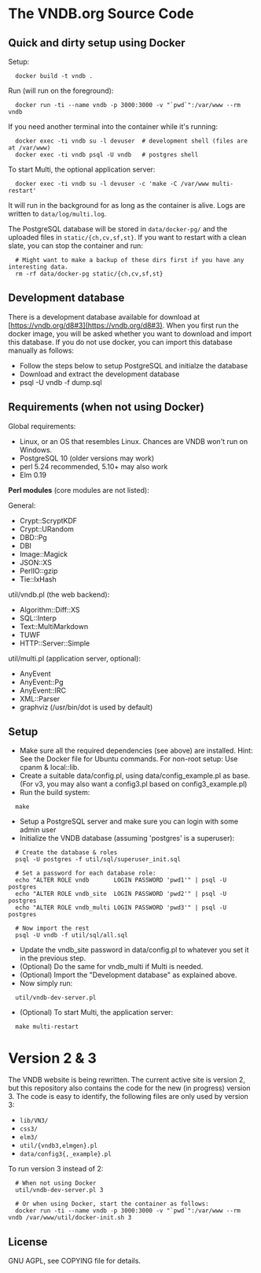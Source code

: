 # The VNDB.org Source Code

## Quick and dirty setup using Docker

Setup:

```
  docker build -t vndb .
```

Run (will run on the foreground):

```
  docker run -ti --name vndb -p 3000:3000 -v "`pwd`":/var/www --rm vndb
```

If you need another terminal into the container while it's running:

```
  docker exec -ti vndb su -l devuser  # development shell (files are at /var/www)
  docker exec -ti vndb psql -U vndb   # postgres shell
```

To start Multi, the optional application server:

```
  docker exec -ti vndb su -l devuser -c 'make -C /var/www multi-restart'
```

It will run in the background for as long as the container is alive. Logs are
written to `data/log/multi.log`.

The PostgreSQL database will be stored in `data/docker-pg/` and the uploaded
files in `static/{ch,cv,sf,st}`. If you want to restart with a clean slate, you
can stop the container and run:

```
  # Might want to make a backup of these dirs first if you have any interesting data.
  rm -rf data/docker-pg static/{ch,cv,sf,st}
```

## Development database

There is a development database available for download at
[https://vndb.org/d8#3](https://vndb.org/d8#3).
When you first run the docker image, you will be asked whether you want to
download and import this database.  If you do not use docker, you can import
this database manually as follows:

- Follow the steps below to setup PostgreSQL and initialze the database
- Download and extract the development database
- psql -U vndb -f dump.sql


## Requirements (when not using Docker)

Global requirements:

- Linux, or an OS that resembles Linux. Chances are VNDB won't run on Windows.
- PostgreSQL 10 (older versions may work)
- perl 5.24 recommended, 5.10+ may also work
- Elm 0.19

**Perl modules** (core modules are not listed):

General:
- Crypt::ScryptKDF
- Crypt::URandom
- DBD::Pg
- DBI
- Image::Magick
- JSON::XS
- PerlIO::gzip
- Tie::IxHash

util/vndb.pl (the web backend):
- Algorithm::Diff::XS
- SQL::Interp
- Text::MultiMarkdown
- TUWF
- HTTP::Server::Simple

util/multi.pl (application server, optional):
- AnyEvent
- AnyEvent::Pg
- AnyEvent::IRC
- XML::Parser
- graphviz (/usr/bin/dot is used by default)


## Setup

- Make sure all the required dependencies (see above) are installed. Hint: See
  the Docker file for Ubuntu commands. For non-root setup: Use cpanm & local::lib.
- Create a suitable data/config.pl, using data/config_example.pl as base.
  (For v3, you may also want a config3.pl based on config3_example.pl)
- Run the build system:

```
  make
```

- Setup a PostgreSQL server and make sure you can login with some admin user
- Initialize the VNDB database (assuming 'postgres' is a superuser):

```
  # Create the database & roles
  psql -U postgres -f util/sql/superuser_init.sql

  # Set a password for each database role:
  echo "ALTER ROLE vndb       LOGIN PASSWORD 'pwd1'" | psql -U postgres
  echo "ALTER ROLE vndb_site  LOGIN PASSWORD 'pwd2'" | psql -U postgres
  echo "ALTER ROLE vndb_multi LOGIN PASSWORD 'pwd3'" | psql -U postgres

  # Now import the rest
  psql -U vndb -f util/sql/all.sql
```

- Update the vndb_site password in data/config.pl to whatever you set it in
  the previous step.
- (Optional) Do the same for vndb_multi if Multi is needed.
- (Optional) Import the "Development database" as explained above.
- Now simply run:

```
  util/vndb-dev-server.pl
```

- (Optional) To start Multi, the application server:

```
  make multi-restart
```


# Version 2 & 3

The VNDB website is being rewritten. The current active site is version 2, but
this repository also contains the code for the new (in progress) version 3. The
code is easy to identify, the following files are only used by version 3:

- `lib/VN3/`
- `css3/`
- `elm3/`
- `util/{vndb3,elmgen}.pl`
- `data/config3{,_example}.pl`

To run version 3 instead of 2:

```
  # When not using Docker
  util/vndb-dev-server.pl 3
  
  # Or when using Docker, start the container as follows:
  docker run -ti --name vndb -p 3000:3000 -v "`pwd`":/var/www --rm vndb /var/www/util/docker-init.sh 3
```

## License

GNU AGPL, see COPYING file for details.
